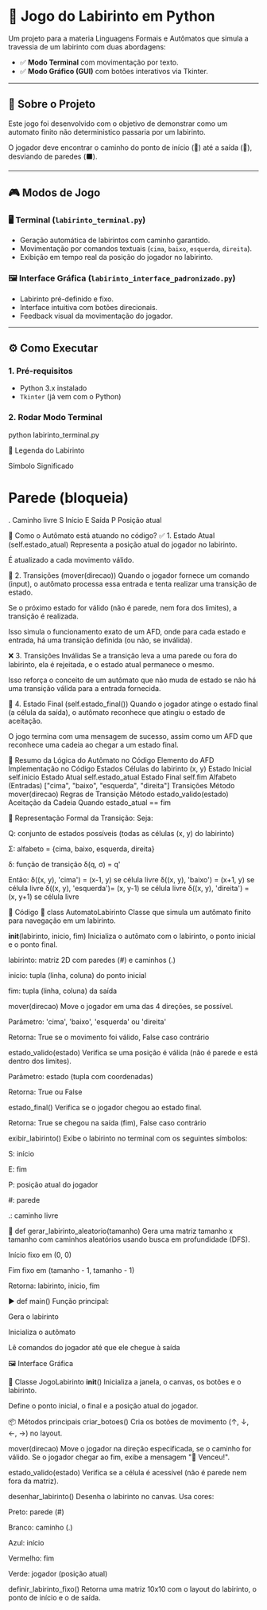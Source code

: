 # 🧭 Jogo do Labirinto em Python

Um projeto para a materia Linguagens Formais e Autômatos  que simula a travessia de um labirinto com duas abordagens:
- ✅ **Modo Terminal** com movimentação por texto.
- ✅ **Modo Gráfico (GUI)** com botões interativos via Tkinter.

---

## 🧩 Sobre o Projeto

Este jogo foi desenvolvido com o objetivo de demonstrar como um automato finito não deterministico passaria por um labirinto. 

O jogador deve encontrar o caminho do ponto de início (🔵) até a saída (🔴), desviando de paredes (⬛).

---

## 🎮 Modos de Jogo

### 🖥️ Terminal (`labirinto_terminal.py`)

- Geração automática de labirintos com caminho garantido.
- Movimentação por comandos textuais (`cima`, `baixo`, `esquerda`, `direita`).
- Exibição em tempo real da posição do jogador no labirinto.

### 🖼️ Interface Gráfica (`labirinto_interface_padronizado.py`)

- Labirinto pré-definido e fixo.
- Interface intuitiva com botões direcionais.
- Feedback visual da movimentação do jogador.

---

## ⚙️ Como Executar

### 1. Pré-requisitos

- Python 3.x instalado  
- `Tkinter` (já vem com o Python)

### 2. Rodar Modo Terminal


python labirinto_terminal.py


📐 Legenda do Labirinto

Símbolo	   Significado
#	       Parede (bloqueia)
.	       Caminho livre
S          Início
E	       Saída
P	       Posição atual


🧠 Como o Autômato está atuando no código?
✅ 1. Estado Atual (self.estado_atual)
Representa a posição atual do jogador no labirinto.

É atualizado a cada movimento válido.

🔁 2. Transições (mover(direcao))
Quando o jogador fornece um comando (input), o autômato processa essa entrada e tenta realizar uma transição de estado.

Se o próximo estado for válido (não é parede, nem fora dos limites), a transição é realizada.

Isso simula o funcionamento exato de um AFD, onde para cada estado e entrada, há uma transição definida (ou não, se inválida).

❌ 3. Transições Inválidas
Se a transição leva a uma parede ou fora do labirinto, ela é rejeitada, e o estado atual permanece o mesmo.

Isso reforça o conceito de um autômato que não muda de estado se não há uma transição válida para a entrada fornecida.

🏁 4. Estado Final (self.estado_final())
Quando o jogador atinge o estado final (a célula da saída), o autômato reconhece que atingiu o estado de aceitação.

O jogo termina com uma mensagem de sucesso, assim como um AFD que reconhece uma cadeia ao chegar a um estado final.


🧾 Resumo da Lógica do Autômato no Código
Elemento do AFD	     Implementação no Código
Estados              Células do labirinto (x, y)
Estado Inicial	     self.inicio
Estado Atual	     self.estado_atual
Estado Final	     self.fim
Alfabeto (Entradas)	 ["cima", "baixo", "esquerda", "direita"]
Transições	          Método mover(direcao)
Regras de Transição   Método estado_valido(estado)
Aceitação da Cadeia   Quando estado_atual == fim 


🧠 Representação Formal da Transição:
Seja:

Q: conjunto de estados possíveis (todas as células (x, y) do labirinto)

Σ: alfabeto = {cima, baixo, esquerda, direita}

δ: função de transição δ(q, σ) = q'

Então:
δ((x, y), 'cima')    = (x-1, y) se célula livre
δ((x, y), 'baixo')   = (x+1, y) se célula livre
δ((x, y), 'esquerda')= (x, y-1) se célula livre
δ((x, y), 'direita') = (x, y+1) se célula livre



📄 Código
🔧 class AutomatoLabirinto
Classe que simula um autômato finito para navegação em um labirinto.

__init__(labirinto, inicio, fim)
Inicializa o autômato com o labirinto, o ponto inicial e o ponto final.

labirinto: matriz 2D com paredes (#) e caminhos (.)

inicio: tupla (linha, coluna) do ponto inicial

fim: tupla (linha, coluna) da saída

mover(direcao)
Move o jogador em uma das 4 direções, se possível.

Parâmetro: 'cima', 'baixo', 'esquerda' ou 'direita'

Retorna: True se o movimento foi válido, False caso contrário

estado_valido(estado)
Verifica se uma posição é válida (não é parede e está dentro dos limites).

Parâmetro: estado (tupla com coordenadas)

Retorna: True ou False

estado_final()
Verifica se o jogador chegou ao estado final.

Retorna: True se chegou na saída (fim), False caso contrário

exibir_labirinto()
Exibe o labirinto no terminal com os seguintes símbolos:

S: início

E: fim

P: posição atual do jogador

#: parede

.: caminho livre

🔁 def gerar_labirinto_aleatorio(tamanho)
Gera uma matriz tamanho x tamanho com caminhos aleatórios usando busca em profundidade (DFS).

Início fixo em (0, 0)

Fim fixo em (tamanho - 1, tamanho - 1)

Retorna: labirinto, inicio, fim

▶️ def main()
Função principal:

Gera o labirinto

Inicializa o autômato

Lê comandos do jogador até que ele chegue à saída


🖼️ Interface Gráfica 

🔧 Classe JogoLabirinto
__init__()
Inicializa a janela, o canvas, os botões e o labirinto.

Define o ponto inicial, o final e a posição atual do jogador.

📦 Métodos principais
criar_botoes()
Cria os botões de movimento (↑, ↓, ←, →) no layout.

mover(direcao)
Move o jogador na direção especificada, se o caminho for válido.
Se o jogador chegar ao fim, exibe a mensagem "🎉 Venceu!".

estado_valido(estado)
Verifica se a célula é acessível (não é parede nem fora da matriz).

desenhar_labirinto()
Desenha o labirinto no canvas.
Usa cores:

Preto: parede (#)

Branco: caminho (.)

Azul: início

Vermelho: fim

Verde: jogador (posição atual)

definir_labirinto_fixo()
Retorna uma matriz 10x10 com o layout do labirinto, o ponto de início e o de saída.



